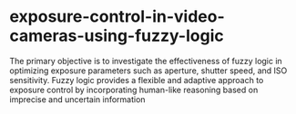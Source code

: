 # exposure-control-in-video-cameras-using-fuzzy-logic
The primary objective is to investigate the effectiveness of fuzzy logic in optimizing exposure parameters such as aperture, shutter speed, and ISO sensitivity. Fuzzy logic provides a flexible and adaptive approach to exposure control by incorporating human-like reasoning based on imprecise and uncertain information
